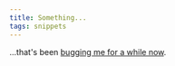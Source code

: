 ```yaml
---
title: Something...
tags: snippets
---
```


...that's been [bugging me for a while now](http://www.wincent.com/knowledge-base/Internet_connection_sharing_using_an_ad_hoc_AirPort_network_on_Mac_OS_X_Tiger).
